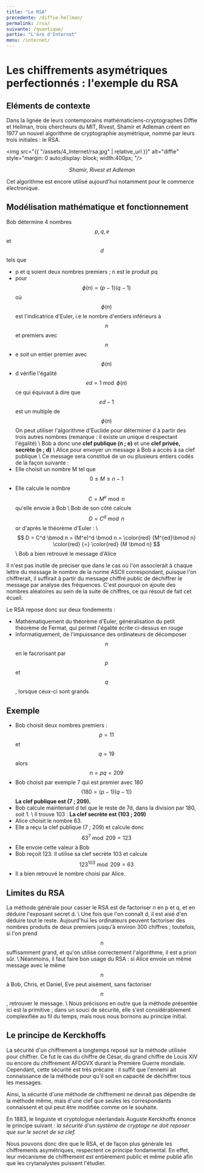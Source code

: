 ```yaml
---
title: "Le RSA"
precedente: /diffie-hellman/
permalink: /rsa/
suivante: /quantique/
partie: "L'ère d'Internet"
menu: /internet/
---
```


# Les chiffrements asymétriques perfectionnés : l'exemple du RSA

## Eléments de contexte

Dans la lignée de leurs contemporains mathématiciens-cryptographes Diffie et Hellman, trois chercheurs du MIT, Rivest, Shamir et Adleman créent en 1977 un nouvel algorithme de cryptographie asymétrique, nommé par leurs trois initiales : le RSA.

<img src="{{ "/assets/4_Internet/rsa.jpg" | relative_url }}" alt="diffie" style="margin: 0 auto;display: block; width:400px; "/>
<p align="center"> <em> Shamir, Rivest et Adleman </em> </p>

Cet algorithme est encore utilisé aujourd'hui notamment pour le commerce électronique.

## Modélisation mathématique et fonctionnement

Bob détermine 4 nombres $$ p, q, e $$ et $$ d $$ tels que
* p et q soient deux nombres premiers ; n est le produit pq
* pour $$ \phi (n) = (p-1)(q-1) $$ où $$ \phi (n) $$ est l'indicatrice d'Euler, i.e le nombre d'entiers inférieurs à $$ n $$ et premiers avec $$ n $$
* e soit un entier premier avec $$ \phi (n) $$
* d vérifie l'égalité $$ ed = 1 \bmod \phi (n) $$ ce qui équivaut à dire que $$ ed-1 $$ est un multiple de $$ \phi (n) $$
On peut utiliser l'algorithme d'Euclide pour déterminer d à partir des trois autres nombres (remarque : il existe un unique d respectant l'égalité) \\
Bob a donc une **clef publique (n ; e)** et une **clef privée, secrète (n ; d)** \\
Alice pour envoyer un message à Bob a accès à sa clef publique \\
Ce message sera constitué de un ou plusieurs entiers codés de la façon suivante :
* Elle choisit un nombre M tel que $$ 0 \leq M \leq n-1 $$
* Elle calcule le nombre $$ C = M^e \bmod n $$ qu'elle envoie à Bob \\
Bob de son côté calcule $$ D = C^d \bmod n $$ or d'après le théorème d'Euler : \\
$$ D = C^d \bmod n = (M^e)^d \bmod n = \color{red} {M^{ed}\bmod n} \color{red} {=} \color{red} {M \bmod n}  $$ \\
Bob a bien retrouvé le message d'Alice

Il n'est pas inutile de préciser que dans le cas où l'on associerait à chaque lettre du message le nombre de la norme ASCII correspondant, puisque l'on chiffrerait, il suffirait à partir du message chiffré public de déchiffrer le message par analyse des fréquences. C'est pourquoi on ajoute des nombres aléatoires au sein de la suite de chiffres, ce qui résout de fait cet écueil.

Le RSA repose donc sur deux fondements :
* Mathématiquement du théorème d'Euler, généralisation du petit théorème de Fermat, qui permet l'égalité écrite ci-dessus en rouge
* Informatiquement, de l'impuissance des ordinateurs de décomposer $$ n $$ en le facrorisant par $$ p $$ et $$ q $$, lorsque ceux-ci sont grands

## Exemple

* Bob choisit deux nombres premiers :
$$ p = 11 $$ et $$ q = 19 $$ alors $$n = pq = 209 $$
* Bob choisit par exemple 7 qui est premier avec 180 $$ (180 = (p-1)(q-1)) $$
**La clef publique est (7 ; 209).**
* Bob calcule maintenant d tel que le reste de 7d, dans la division par 180, soit 1. \\
Il trouve 103 : **La clef secrète est (103 ; 209)**
* Alice choisit le nombre 63.
* Elle a reçu la clef publique (7 ; 209) et calcule donc $$ 63^7 \bmod 209 = 123 $$
* Elle envoie cette valeur à Bob
* Bob reçoit 123. Il utilise sa clef secrète 103 et calcule $$ 123^{103} \bmod 209 = 63 $$
* Il a bien retrouvé le nombre choisi par Alice.

## Limites du RSA

La  méthode générale pour casser le RSA est de factoriser n en p et q, et en déduire l'exposant secret d. \\
Une fois que l'on connaît d, il est aisé d'en déduire tout le reste.
Aujourd'hui les ordinateurs peuvent factoriser des nombres produits de deux premiers jusqu'à environ 300 chiffres ; toutefois, si l'on prend $$ n $$ suffisamment grand, et qu'on utilise correctement l'algorithme, il est a priori sûr. \\
Néanmoins, il faut faire bon usage du RSA : si Alice envoie un même message avec le même $$ n $$ à Bob, Chris, et Daniel, Eve peut aisément, sans factoriser $$ n $$, retrouver le message. \\
Nous précisons en outre que la méthode présentée ici est la primitive ; dans un souci de sécurité, elle s'est considérablement complexifiée au fil du temps, mais nous nous bornons au principe initial.

## Le principe de Kerckhoffs

La sécurité d'un chiffrement a longtemps reposé sur la méthode utilisée pour chiffrer. Ce fut le cas du chiffre de César, du grand chiffre de Louis XIV ou encore du chiffrement AFDGVX durant la Première Guerre mondiale. Cependant, cette sécurité est très précaire : il suffit que l'ennemi ait connaissance de la méthode pour qu'il soit en capacité de déchiffrer tous les messages.

Ainsi, la sécurité d'une méthode de chiffrement ne devrait pas dépendre de la méthode même, mais d'une clef que seules les correspondants connaissent et qui peut être modifiée comme on le souhaite. 

En 1883, le linguiste et cryptologue néerlandais Auguste Kerckhoffs énonce le principe suivant : *la sécurité d'un système de cryptage ne doit reposer que sur le secret de sa clef.*

Nous pouvons donc dire que le RSA, et de façon plus générale les chiffrements asymétriques, respectent ce principe fondamental. En effet, leur mécanisme de chiffrement est entièrement public et même publié afin que les crytanalystes puissent l'étudier.
